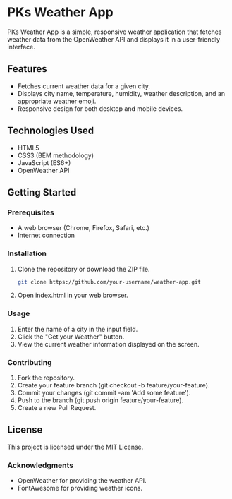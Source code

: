 # PKs Weather App

PKs Weather App is a simple, responsive weather application that fetches weather data from the OpenWeather API and displays it in a user-friendly interface.

## Features

- Fetches current weather data for a given city.
- Displays city name, temperature, humidity, weather description, and an appropriate weather emoji.
- Responsive design for both desktop and mobile devices.

## Technologies Used

- HTML5
- CSS3 (BEM methodology)
- JavaScript (ES6+)
- OpenWeather API

## Getting Started

### Prerequisites

- A web browser (Chrome, Firefox, Safari, etc.)
- Internet connection

### Installation

1. Clone the repository or download the ZIP file.

   ```bash
   git clone https://github.com/your-username/weather-app.git
   ```

2. Open index.html in your web browser.

### Usage

1. Enter the name of a city in the input field.
2. Click the "Get your Weather" button.
3. View the current weather information displayed on the screen.

### Contributing

1. Fork the repository.
2. Create your feature branch (git checkout -b feature/your-feature).
3. Commit your changes (git commit -am 'Add some feature').
4. Push to the branch (git push origin feature/your-feature).
5. Create a new Pull Request.

## License

This project is licensed under the MIT License.

### Acknowledgments

- OpenWeather for providing the weather API.
- FontAwesome for providing weather icons.
